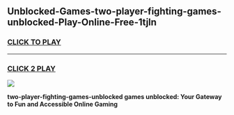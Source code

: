 
## Unblocked-Games-two-player-fighting-games-unblocked-Play-Online-Free-1tjln
<h3>
<a href="https://premium76.site?title=two-player-fighting-games-unblocked&ref=26A">CLICK TO PLAY</a></h3>
<hr>

<h3>
<a href="https://premium76.site?title=two-player-fighting-games-unblocked&ref=26A">CLICK 2 PLAY</a>
  
</h3>

<a href="https://premium76.site?title=two-player-fighting-games-unblocked&ref=26A"><img src="https://clearcache.store/games.png"></a>


**two-player-fighting-games-unblocked games unblocked: Your Gateway to Fun and Accessible Online Gaming**
